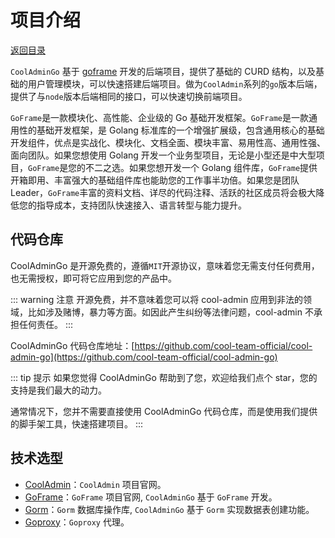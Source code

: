 # 项目介绍

[返回目录](README.md)

`CoolAdminGo` 基于 [goframe](https://goframe.org) 开发的后端项目，提供了基础的 CURD 结构，以及基础的用户管理模块，可以快速搭建后端项目。做为`CoolAdmin`系列的`go`版本后端，提供了与`node`版本后端相同的接口，可以快速切换前端项目。

`GoFrame`是一款模块化、高性能、企业级的 Go 基础开发框架。`GoFrame`是一款通用性的基础开发框架，是 Golang 标准库的一个增强扩展级，包含通用核心的基础开发组件，优点是实战化、模块化、文档全面、模块丰富、易用性高、通用性强、面向团队。如果您想使用 Golang 开发一个业务型项目，无论是小型还是中大型项目，`GoFrame`是您的不二之选。如果您想开发一个 Golang 组件库，`GoFrame`提供开箱即用、丰富强大的基础组件库也能助您的工作事半功倍。如果您是团队 Leader，`GoFrame`丰富的资料文档、详尽的代码注释、活跃的社区成员将会极大降低您的指导成本，支持团队快速接入、语言转型与能力提升。

## 代码仓库

CoolAdminGo 是开源免费的，遵循`MIT`开源协议，意味着您无需支付任何费用，也无需授权，即可将它应用到您的产品中。

::: warning 注意
开源免费，并不意味着您可以将 cool-admin 应用到非法的领域，比如涉及赌博，暴力等方面。如因此产生纠纷等法律问题，cool-admin 不承担任何责任。
:::

CoolAdminGo 代码仓库地址：[https://github.com/cool-team-official/cool-admin-go](https://github.com/cool-team-official/cool-admin-go)

::: tip 提示
如果您觉得 CoolAdminGo 帮助到了您，欢迎给我们点个 star，您的支持是我们最大的动力。

通常情况下，您并不需要直接使用 CoolAdminGo 代码仓库，而是使用我们提供的脚手架工具，快速搭建项目。
:::

## 技术选型

- [CoolAdmin](https://cool-js.com)：`CoolAdmin` 项目官网。
- [GoFrame](https://goframe.org)：`GoFrame` 项目官网, `CoolAdminGo` 基于 `GoFrame` 开发。
- [Gorm](https://gorm.io)：`Gorm` 数据库操作库, `CoolAdminGo` 基于 `Gorm` 实现数据表创建功能。
- [Goproxy](https://goproxy.cn)：`Goproxy` 代理。